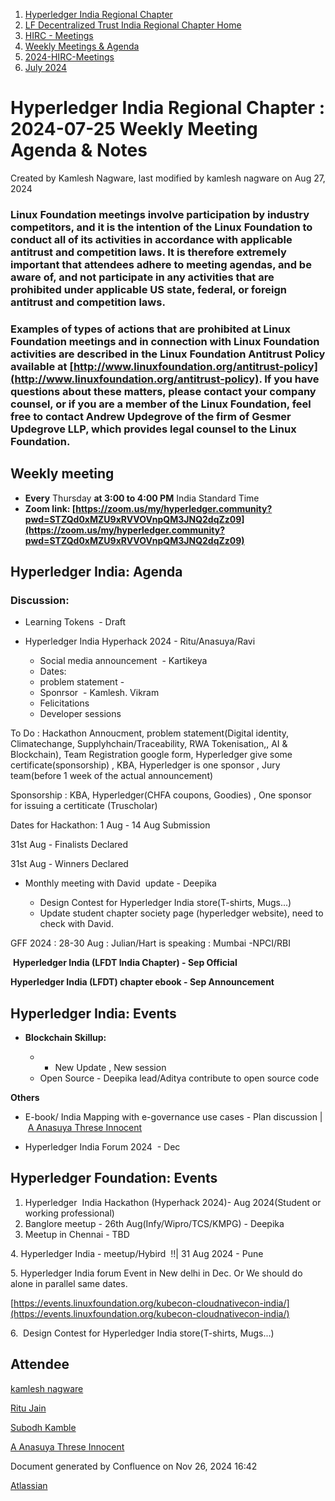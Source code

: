 1. [Hyperledger India Regional Chapter](index.html)
2. [LF Decentralized Trust India Regional Chapter Home](LF-Decentralized-Trust-India-Regional-Chapter-Home_19169282.html)
3. [HIRC - Meetings](HIRC---Meetings_19169350.html)
4. [Weekly Meetings &amp; Agenda](19169352.html)
5. [2024-HIRC-Meetings](2024-HIRC-Meetings_19171429.html)
6. [July 2024](July-2024_19171763.html)

# Hyperledger India Regional Chapter : 2024-07-25 Weekly Meeting Agenda &amp; Notes

Created by Kamlesh Nagware, last modified by kamlesh nagware on Aug 27, 2024

### **Linux Foundation meetings involve participation by industry competitors, and it is the intention of the Linux Foundation to conduct all of its activities in accordance with applicable antitrust and competition laws. It is therefore extremely important that attendees adhere to meeting agendas, and be aware of, and not participate in any activities that are prohibited under applicable US state, federal, or foreign antitrust and competition laws.**

### **Examples of types of actions that are prohibited at Linux Foundation meetings and in connection with Linux Foundation activities are described in the Linux Foundation Antitrust Policy available at [http://www.linuxfoundation.org/antitrust-policy](http://www.linuxfoundation.org/antitrust-policy). If you have questions about these matters, please contact your company counsel, or if you are a member of the Linux Foundation, feel free to contact Andrew Updegrove of the firm of Gesmer Updegrove LLP, which provides legal counsel to the Linux Foundation.**

## **Weekly meeting**

- **Every** Thursday **at 3:00 to 4:00 PM** India Standard Time
- **Zoom link: [https://zoom.us/my/hyperledger.community?pwd=STZQd0xMZU9xRVVOVnpQM3JNQ2dqZz09](https://zoom.us/my/hyperledger.community?pwd=STZQd0xMZU9xRVVOVnpQM3JNQ2dqZz09)**

## **Hyperledger India: Agenda**

### Discussion:

- Learning Tokens  - Draft
- Hyperledger India Hyperhack 2024 - Ritu/Anasuya/Ravi
  
  - Social media announcement  - Kartikeya
  - Dates:
  - problem statement -
  - Sponrsor  - Kamlesh. Vikram
  - Felicitations
  - Developer sessions

To Do : Hackathon Annoucment, problem statement(Digital identity, Climatechange, Supplyhchain/Traceability, RWA Tokenisation,, AI &amp; Blockchain), Team Registration google form, Hyperledger give some certificate(sponsorship) , KBA, Hyperledger is one sponsor , Jury team(before 1 week of the actual announcement) 

Sponsorship : KBA, Hyperledger(CHFA coupons, Goodies) , One sponsor for issuing a certiticate (Truscholar)

Dates for Hackathon: 1 Aug - 14 Aug Submission

31st Aug - Finalists Declared

31st Aug - Winners Declared

- Monthly meeting with David  update - Deepika
  
  - Design Contest for Hyperledger India store(T-shirts, Mugs...)
  - Update student chapter society page (hyperledger website), need to check with David.

GFF 2024 : 28-30 Aug : Julian/Hart is speaking : Mumbai -NPCI/RBI

 **Hyperledger India (LFDT India Chapter) - Sep Official** 

**Hyperledger India (LFDT) chapter ebook - Sep Announcement** 

## **Hyperledger India: Events**

- **Blockchain Skillup:**
  
  - - New Update , New session
  - Open Source - Deepika lead/Aditya contribute to open source code

**Others**

- E-book/ India Mapping with e-governance use cases - Plan discussion | [A Anasuya Threse Innocent](https://lf-hyperledger.atlassian.net/wiki/people/712020:661aa2f0-0e5a-4e8d-b57b-de10204ea99b?ref=confluence)

<!--THE END-->

- Hyperledger India Forum 2024  - Dec

## **Hyperledger Foundation: Events**

1. Hyperledger  India Hackathon (Hyperhack 2024)- Aug 2024(Student or working professional)
2. Banglore meetup - 26th Aug(Infy/Wipro/TCS/KMPG) - Deepika
3. Meetup in Chennai - TBD

4\. Hyperledger India - meetup/Hybird  !!| 31 Aug 2024 - Pune

5\. Hyperledger India forum Event in New delhi in Dec. Or We should do alone in parallel same dates.

[https://events.linuxfoundation.org/kubecon-cloudnativecon-india/](https://events.linuxfoundation.org/kubecon-cloudnativecon-india/)

6.  Design Contest for Hyperledger India store(T-shirts, Mugs...)

## Attendee

[kamlesh nagware](https://lf-hyperledger.atlassian.net/wiki/people/557058:8e1fc425-f938-4b39-ad13-9cd8b0ddde52?ref=confluence) 

[Ritu Jain](https://lf-hyperledger.atlassian.net/wiki/people/557058:5c9c59c5-fd5d-49e5-9535-364abb623584?ref=confluence) 

[Subodh Kamble](https://lf-hyperledger.atlassian.net/wiki/people/712020:91ddf1a1-cd00-4392-a97c-d8e9bd8d5e9e?ref=confluence) 

[A Anasuya Threse Innocent](https://lf-hyperledger.atlassian.net/wiki/people/712020:661aa2f0-0e5a-4e8d-b57b-de10204ea99b?ref=confluence)  

Document generated by Confluence on Nov 26, 2024 16:42

[Atlassian](http://www.atlassian.com/)
